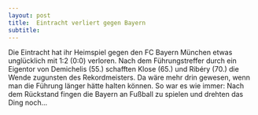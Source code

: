 ```yaml
---
layout: post
title:  Eintracht verliert gegen Bayern 
subtitle:  
---
```


Die Eintracht hat ihr Heimspiel gegen den FC Bayern München etwas unglücklich mit 1:2 (0:0) verloren. Nach dem Führungstreffer durch ein Eigentor von Demichelis (55.) schafften Klose (65.) und Ribéry (70.) die Wende zugunsten des Rekordmeisters. Da wäre mehr drin gewesen, wenn man die Führung länger hätte halten können. So war es wie immer: Nach dem Rückstand fingen die Bayern an Fußball zu spielen und drehten das Ding noch...


